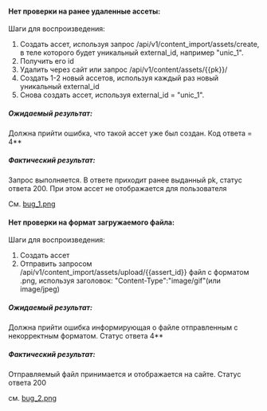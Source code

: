 #### Нет проверки на ранее удаленные ассеты:

Шаги для воспроизведения:

1. Создать ассет, используя запрос /api/v1/content_import/assets/create, в теле которого будет
   уникальный external_id, например "unic_1".
2. Получить его id
3. Удалить через сайт или запрос /api/v1/content/assets/{{pk}}/
4. Создать 1-2 новый ассетов, используя каждый раз новый уникальный external_id
5. Снова создать ассет, используя external_id = "unic_1".

##### Ожидаемый результат:

Должна прийти ошибка, что такой ассет уже был создан. Код ответа = 4**

##### Фактический результат:

Запрос выполняется. В ответе приходит ранее выданный pk, статус ответа 200. При этом ассет не отображается для
пользователя

См. [bug_1.png](finded_bugs/bug_1.png)

#### Нет проверки на формат загружаемого файла:

Шаги для воспроизведения:

1. Создать ассет
2. Отправить запросом /api/v1/content_import/assets/upload/{{assert_id}} файл с форматом .png, используя заголовок:
   "Content-Type":"image/gif"(или image/jpeg)

##### Ожидаемый результат:

Должна прийти ошибка информирующая о файле отправленным с некорректным форматом. Статус ответа 4**

##### Фактический результат:

Отправляемый файл принимается и отображается на сайте. Статус ответа 200

см. [bug_2.png](finded_bugs/bug_2.png)